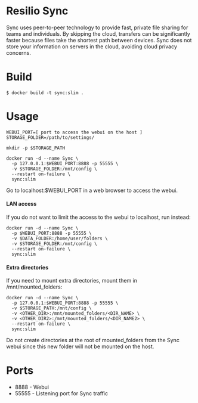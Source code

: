 Resilio Sync
===============

Sync uses peer-to-peer technology to provide fast, private file sharing for teams and individuals. By skipping the cloud, transfers can be significantly faster because files take the shortest path between devices. Sync does not store your information on servers in the cloud, avoiding cloud privacy concerns.

# Build
```
$ docker build -t sync:slim .
```

# Usage

    WEBUI_PORT=[ port to access the webui on the host ]
    STORAGE_FOLDER=/path/to/settings/
    
    mkdir -p $STORAGE_PATH

    docker run -d --name Sync \
      -p 127.0.0.1:$WEBUI_PORT:8888 -p 55555 \
      -v $STORAGE_FOLDER:/mnt/config \
      --restart on-failure \
      sync:slim

Go to localhost:$WEBUI_PORT in a web browser to access the webui.

#### LAN access

If you do not want to limit the access to the webui to localhost, run instead:

    docker run -d --name Sync \
      -p $WEBUI_PORT:8888 -p 55555 \
      -v $DATA_FOLDER:/home/user/folders \
      -v $STORAGE_FOLDER:/mnt/config \
      --restart on-failure \
      sync:slim

#### Extra directories

If you need to mount extra directories, mount them in /mnt/mounted_folders:

    docker run -d --name Sync \
      -p 127.0.0.1:$WEBUI_PORT:8888 -p 55555 \
      -v $STORAGE_PATH:/mnt/config \
      -v <OTHER_DIR>:/mnt/mounted_folders/<DIR_NAME> \
      -v <OTHER_DIR2>:/mnt/mounted_folders/<DIR_NAME2> \
      --restart on-failure \
      sync:slim

Do not create directories at the root of mounted_folders from the Sync webui since this new folder will not be mounted on the host.

# Ports

* 8888 - Webui
* 55555 - Listening port for Sync traffic
